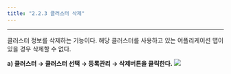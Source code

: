 ```yaml
---
title: "2.2.3 클러스터 삭제"
---
```


---
클러스터 정보를 삭제하는 기능이다. 해당 클러스터를 사용하고 있는 어플리케이션 맵이 있을 경우 삭제할 수 없다.

**a) 클러스터 → 클러스터 선택 → 등록관리 → 삭제버튼을 클릭한다.**
![](/images/assets/KR/3.1.1/2.2.3_1.png)
